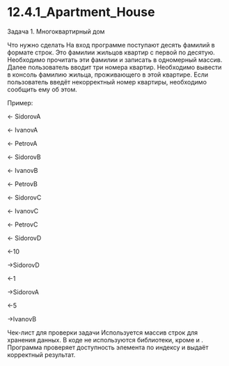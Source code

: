# 12.4.1_Apartment_House
Задача 1. Многоквартирный дом


Что нужно сделать
На вход программе поступают десять фамилий в формате строк. Это фамилии жильцов квартир с первой по десятую. Необходимо прочитать эти фамилии и записать в одномерный массив. Далее пользователь вводит три номера квартир. Необходимо вывести в консоль фамилию жильца, проживающего в этой квартире. Если пользователь введёт некорректный номер квартиры, необходимо сообщить ему об этом.



Пример:

← SidorovA

← IvanovA

← PetrovA

← SidorovB

← IvanovB

← PetrovB

← SidorovC

← IvanovC

← PetrovC

← SidorovD

←10

→SidorovD

←1

→SidorovA

←5

→IvanovB



Чек-лист для проверки задачи
Используется массив строк для хранения данных.
В коде не используются библиотеки, кроме <iostream> и <string>.
Программа проверяет доступность элемента по индексу и выдаёт корректный результат.